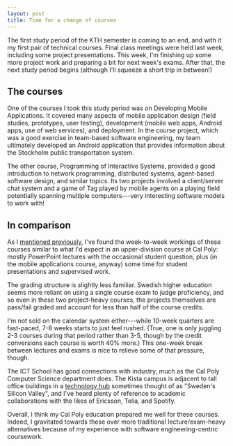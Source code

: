 ```yaml
---
layout: post
title: Time for a change of courses
---
```


The first study period of the KTH semester is coming to an end, and with it my first pair of technical courses. Final class meetings were held last week, including some project presentations. This week, I'm finishing up some more project work and preparing a bit for next week's exams. After that, the next study period begins (although I'll squeeze a short trip in between!)

The courses
---

One of the courses I took this study period was on Developing Mobile Applications. It covered many aspects of mobile application design (field studies, prototypes, user testing), development (mobile web apps, Android apps, use of web services), and deployment. In the course project, which was a good exercise in team-based software engineering, my team ultimately developed an Android application that provides information about the Stockholm public transportation system.

The other course, Programming of Interactive Systems, provided a good introduction to network programming, distributed systems, agent-based software design, and similar topics. Its two projects involved a client/server chat system and a game of Tag played by mobile agents on a playing field potentially spanning multiple computers---very interesting software models to work with!

In comparison
---

As I [mentioned previously](/2014/01/25/stockholm-first.html#school), I've found the week-to-week workings of these courses similar to what I'd expect in an upper-division course at Cal Poly: mostly PowerPoint lectures with the occasional student question, plus (in the mobile applications course, anyway) some time for student presentations and supervised work.

The grading structure is slightly less familiar. Swedish higher education seems more reliant on using a single course exam to judge proficiency, and so even in these two project-heavy courses, the projects themselves are pass/fail graded and account for less than half of the course credits.

I'm not sold on the calendar system either---while 10-week quarters are fast-paced, 7-8 weeks starts to just feel rushed. (True, one is only juggling 2-3 courses during that period rather than 3-5, though by the credit conversions each course is worth 40% more.) This one-week break between lectures and exams is nice to relieve some of that pressure, though.

The ICT School has good connections with industry, much as the Cal Poly Computer Science department does. The Kista campus is adjacent to tall office buildings in a [technology hub](https://en.wikipedia.org/wiki/Kista) sometimes thought of as "Sweden's Silicon Valley", and I've heard plenty of reference to academic collaborations with the likes of Ericsson, Telia, and Spotify.

Overall, I think my Cal Poly education prepared me well for these courses. Indeed, I gravitated towards these over more traditional lecture/exam-heavy alternatives because of my experience with software engineering-centric coursework.
